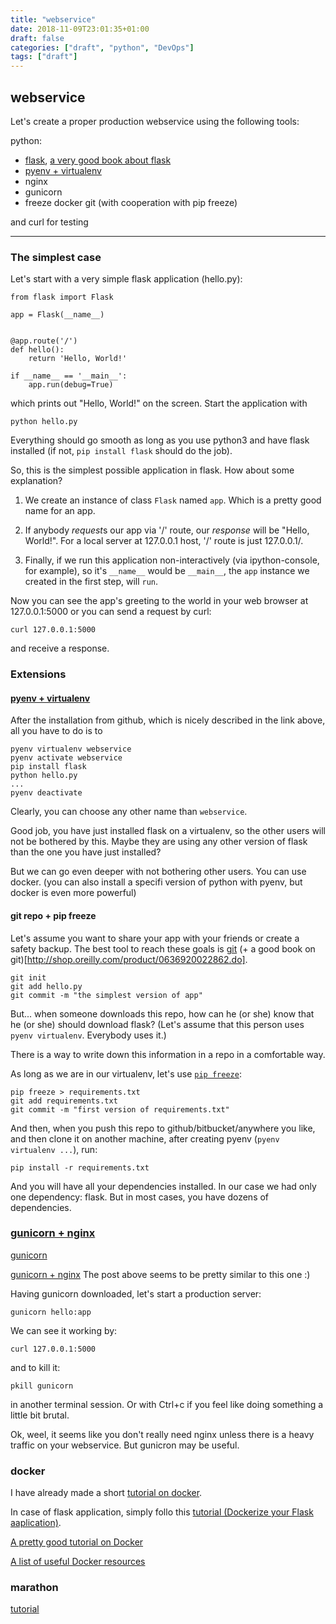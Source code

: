 ```yaml
---
title: "webservice"
date: 2018-11-09T23:01:35+01:00
draft: false
categories: ["draft", "python", "DevOps"]
tags: ["draft"]
---
```


## webservice

Let's create a proper production webservice using the following tools:

python:
* [flask](http://flask.pocoo.org/docs/1.0/tutorial/), [a very good book about flask](https://www.oreilly.com/library/view/flask-web-development/9781491991725/)
* [pyenv + virtualenv](https://amaral.northwestern.edu/resources/guides/pyenv-tutorial)
* nginx
* gunicorn
* freeze
docker
git (with cooperation with pip freeze)

and curl for testing

---

### The simplest case

Let's start with a very simple flask application (hello.py):

```{python}
from flask import Flask

app = Flask(__name__)


@app.route('/')
def hello():
    return 'Hello, World!'

if __name__ == '__main__':
    app.run(debug=True)
```

which prints out "Hello, World!" on the screen. 
Start the application with
```
python hello.py
```

Everything should go smooth as long as you use python3 and have flask installed (if not, `pip install flask` should do the job).

So, this is the simplest possible application in flask. How about some explanation?

1. We create an instance of class `Flask` named `app`. Which is a pretty good name for an app.

2. If anybody *request*s our app via '/' route, our *response* will be "Hello, World!". For a local server at 127.0.0.1 host, '/' route is just 127.0.0.1/.

3. Finally, if we run this application non-interactively (via ipython-console, for example), so it's `__name__` would be `__main__`, the `app` instance we created in the first step, will `run`.

Now you can see the app's greeting to the world in your web browser at 127.0.0.1:5000 or you can send a request by curl:
```{bash}
curl 127.0.0.1:5000
```
and receive a response.

### Extensions

#### [pyenv + virtualenv](https://amaral.northwestern.edu/resources/guides/pyenv-tutorial)

After the installation from github, which is nicely described in the link above, all you have to do is to

```{bash}
pyenv virtualenv webservice
pyenv activate webservice
pip install flask
python hello.py
...
pyenv deactivate
```

Clearly, you can choose any other name than `webservice`.

Good job, you have just installed flask on a virtualenv, so the other users will not be bothered by this. Maybe they are using any other version of flask than the one you have just installed?

But we can go even deeper with not bothering other users. You can use docker.
(you can also install a specifi version of python with pyenv, but docker is even more powerful)

#### git repo + pip freeze

Let's assume you want to share your app with your friends or create a safety backup. The best tool to reach these goals is [git](https://git-scm.com/) (+ a good book on git)[http://shop.oreilly.com/product/0636920022862.do].

```{bash}
git init
git add hello.py
git commit -m "the simplest version of app"
```

But... when someone downloads this repo, how can he (or she) know that he (or she) should download flask? (Let's assume that this person uses `pyenv virtualenv`. Everybody uses it.)

There is a way to write down this information in a repo in a comfortable way.

As long as we are in our virtualenv, let's use [`pip freeze`](https://www.idiotinside.com/2015/05/10/python-auto-generate-requirements-txt/):

```{bash}
pip freeze > requirements.txt
git add requirements.txt
git commit -m "first version of requirements.txt"
```


And then, when you push this repo to github/bitbucket/anywhere you like, and then clone it on another machine, after creating pyenv (`pyenv virtualenv ...`), run:

```{bash}
pip install -r requirements.txt
```

And you will have all your dependencies installed. 
In our case we had only one dependency: flask. But in most cases, you have dozens of dependencies.




### [gunicorn + nginx](https://medium.com/ymedialabs-innovation/deploy-flask-app-with-nginx-using-gunicorn-and-supervisor-d7a93aa07c18)

[gunicorn](http://gunicorn.org/)

[gunicorn + nginx](https://www.digitalocean.com/community/tutorials/how-to-serve-flask-applications-with-gunicorn-and-nginx-on-ubuntu-14-04)
The post above seems to be pretty similar to this one :)

Having gunicorn downloaded, let's start a production server:
```{bash}
gunicorn hello:app
```

We can see it working by:
```{bash}
curl 127.0.0.1:5000
```

and to kill it:
```{bash}
pkill gunicorn
```

in another terminal session. Or with Ctrl+c if you feel like doing something a little bit brutal.

Ok, weel, it seems like you don't really need nginx unless there is a heavy traffic on your webservice. But gunicron may be useful.

### docker

I have already made a short [tutorial on docker](.). 

In case of flask application, simply follo this [tutorial (Dockerize your Flask aaplication)](https://runnable.com/docker/python/dockerize-your-flask-application).

[A pretty good tutorial on Docker](https://djangostars.com/blog/what-is-docker-and-how-to-use-it-with-python/#3)

[A list of useful Docker resources](https://www.fullstackpython.com/docker.html)

### marathon

[tutorial](https://docs.mesosphere.com/1.7/usage/tutorials/docker-app/)
